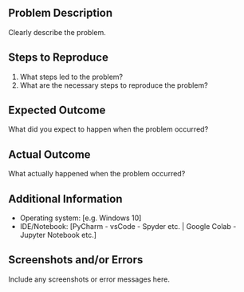 ## Problem Description
Clearly describe the problem.

## Steps to Reproduce
1. What steps led to the problem?
2. What are the necessary steps to reproduce the problem?

## Expected Outcome
What did you expect to happen when the problem occurred?

## Actual Outcome
What actually happened when the problem occurred?

## Additional Information
- Operating system: [e.g. Windows 10]
- IDE/Notebook: [PyCharm - vsCode - Spyder etc. | Google Colab - Jupyter Notebook etc.]

## Screenshots and/or Errors
Include any screenshots or error messages here.